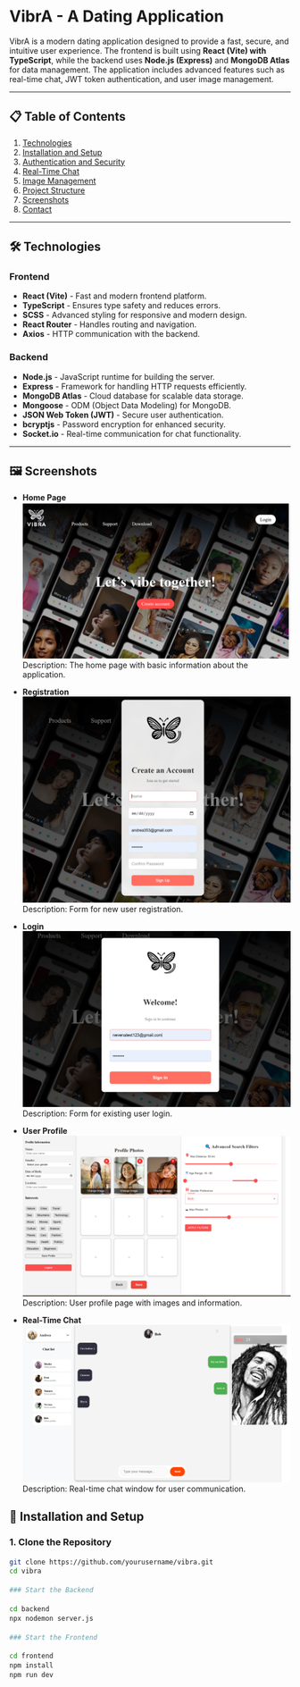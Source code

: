# VibrA - A Dating Application

VibrA is a modern dating application designed to provide a fast, secure, and intuitive user experience. The frontend is built using **React (Vite) with TypeScript**, while the backend uses **Node.js (Express)** and **MongoDB Atlas** for data management. The application includes advanced features such as real-time chat, JWT token authentication, and user image management.

---

## 📋 Table of Contents
1. [Technologies](#technologies)
2. [Installation and Setup](#installation-and-setup)
3. [Authentication and Security](#authentication-and-security)
4. [Real-Time Chat](#real-time-chat)
5. [Image Management](#image-management)
6. [Project Structure](#project-structure)
7. [Screenshots](#screenshots)
8. [Contact](#contact)
   
---

## 🛠️ Technologies

### Frontend
- **React (Vite)** - Fast and modern frontend platform.
- **TypeScript** - Ensures type safety and reduces errors.
- **SCSS** - Advanced styling for responsive and modern design.
- **React Router** - Handles routing and navigation.
- **Axios** - HTTP communication with the backend.

### Backend
- **Node.js** - JavaScript runtime for building the server.
- **Express** - Framework for handling HTTP requests efficiently.
- **MongoDB Atlas** - Cloud database for scalable data storage.
- **Mongoose** - ODM (Object Data Modeling) for MongoDB.
- **JSON Web Token (JWT)** - Secure user authentication.
- **bcryptjs** - Password encryption for enhanced security.
- **Socket.io** - Real-time communication for chat functionality.

---

## 🖼️ Screenshots

- **Home Page**  
  ![Home Page](screenshots/homePage.png)  
  Description: The home page with basic information about the application.

- **Registration**  
  ![Registration](screenshots/registration.png)  
  Description: Form for new user registration.

- **Login**  
  ![Login](screenshots/login.png)  
  Description: Form for existing user login.

- **User Profile**  
  ![Profile](screenshots/profilePage.png)  
  Description: User profile page with images and information.

- **Real-Time Chat**  
  ![Chat Page](screenshots/chatPage.png)  
  Description: Real-time chat window for user communication.

## 🚀 Installation and Setup

### 1. Clone the Repository
```bash
git clone https://github.com/yourusername/vibra.git
cd vibra

### Start the Backend

cd backend
npx nodemon server.js

### Start the Frontend

cd frontend
npm install
npm run dev
